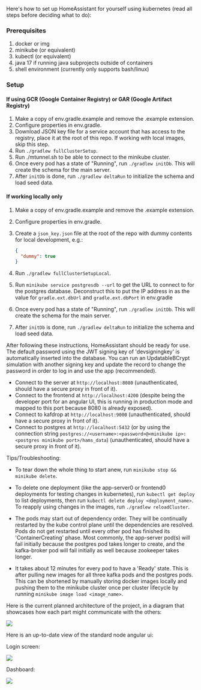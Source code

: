 Here's how to set up HomeAssistant for yourself using kubernetes (read all steps before deciding what to do):

### Prerequisites
1. docker or img
2. minikube (or equivalent) 
3. kubectl (or equivalent)
4. java 17 if running java subprojects outside of containers
5. shell environment (currently only supports bash/linux)

### Setup
#### If using GCR (Google Container Registry) or GAR (Google Artifact Registry)
1. Make a copy of env.gradle.example and remove the .example extension.
2. Configure properties in env.gradle.
3. Download JSON key file for a service account that has access to the registry, place it at the root of this repo. If working with local images, skip this step.
4. Run `./gradlew fullClusterSetup`.
5. Run ./mtunnel.sh to be able to connect to the minikube cluster.
6. Once every pod has a state of "Running", run `./gradlew initDb`. This will create the schema for the main server.
7. After `initDb` is done, run `./gradlew deltaRun` to initialize the schema and load seed data.

#### If working locally only
1. Make a copy of env.gradle.example and remove the .example extension.
2. Configure properties in env.gradle.
3. Create a `json_key.json` file at the root of the repo with dummy contents for local development, e.g.:

   ```json
   {
     "dummy": true
   }
4. Run `./gradlew fullClusterSetupLocal`.
5. Run `minikube service postgresdb --url` to get the URL to connect to for the postgres database. Deconstruct this to put the IP address in as the value for `gradle.ext.dbUrl` and `gradle.ext.dbPort` in env.gradle
6. Once every pod has a state of "Running", run `./gradlew initDb`. This will create the schema for the main server.
7. After `initDb` is done, run `./gradlew deltaRun` to initialize the schema and load seed data.

After following these instructions, HomeAssistant should be ready for use. The default password using the JWT signing key of 'devsigningkey' is automatically inserted into the database. You can run an UpdatableBCrypt simulation with another signing key and update the record to change the password in order to log in and use the app (recommended).

* Connect to the server at `http://localhost:8080` (unauthenticated, should have a secure proxy in front of it).
* Connect to the frontend at `http://localhost:4200` (despite being the developer port for an angular UI, this is running in production mode and mapped to this port because 8080 is already exposed).
* Connect to kafdrop at `http://localhost:9000` (unauthenticated, should have a secure proxy in front of it).
* Connect to postgres at `http://localhost:5432` (or by using the connection string `postgres://<username>:<password>@<minikube ip>:<postgres minikube port>/hams_data`) (unauthenticated, should have a secure proxy in front of it).

Tips/Troubleshooting:

* To tear down the whole thing to start anew, run `minikube stop && minikube delete`.
* To delete one deployment (like the app-server0 or frontend0 deployments for testing changes in kubernetes), run `kubectl get deploy` to list deployments, then run `kubectl delete deploy <deployment_name>`. To reapply using changes in the images, run `./gradlew reloadCluster`.

* The pods may start out of dependency order. They will be continually restarted by the kube control plane until the dependencies are resolved. Pods do not get restarted until every other pod has finished its 'ContainerCreating' phase. Most commonly, the app-server pod(s) will fail initially because the postgres pod takes longer to create, and the kafka-broker pod will fail initially as well because zookeeper takes longer. 
* It takes about 12 minutes for every pod to have a 'Ready' state. This is after pulling new images for all three kafka pods and the postgres pods. This can be shortened by manually storing docker images locally and pushing them to the minikube cluster once per cluster lifecycle by running `minikube image load <image_name>`.

Here is the current planned architecture of the project, in a diagram that showcases how each part might communicate with the others:

![](server/src/main/resources/readme/architecture.png)

Here is an up-to-date view of the standard node angular ui:

Login screen:

![](frontend/src/assets/readme/login.png)


Dashboard:

![](frontend/src/assets/readme/dashboard.png)